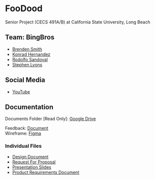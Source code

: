 # FooDood

Senior Project (CECS 491A/B) at California State University, Long Beach

## Team: BingBros

- [Brenden Smith](https://www.linkedin.com/in/brenden-s-smith/)
- [Konrad Hernandez](https://www.linkedin.com/in/konrad-hernandez)
- [Rodolfo Sandoval](https://www.linkedin.com/in/rudyspg)
- [Stephen Lyons](https://www.linkedin.com/in/stephen-lyons/)


## Social Media

- [YouTube](https://www.youtube.com/c/BingBros)

## Documentation

Documents Folder [Read Only]: [Google Drive](https://drive.google.com/drive/folders/1NEC1xXpPWTRdaVzdG8yndHLy1BprPkUT?usp=sharing)

Feedback: [Document](https://csulb-my.sharepoint.com/:w:/g/personal/arash_saifhashemi_csulb_edu/EU4I-9eU7MZHhPnAUPE2YQcBg1i3EsgpOkb1e9u9mhb3zA?e=4%3Alryq14&at=9)\
Wireframe: [Figma](https://www.figma.com/file/riGS3WArD8vaWNttwlXUls/Wireframe)

### Individual Files

- [Design Document](https://docs.google.com/document/d/1qYJEUIF6UIDfJtLO8e_IWbw1zoRV9pCKldmvTQyZ_AE/edit?usp=sharing)
- [Request For Proposal](https://docs.google.com/document/d/1iuygXH2ctdoNIbL7mxNQsqCXLY6GpL_bNVeKUZmhJlQ/edit?usp=sharing)
- [Presentation Slides](https://docs.google.com/presentation/d/1oQiz8q5eKTryzq4bqgrvuvIC2BK1OMsx7xgBAQfn1UQ/edit?usp=sharing)
- [Product Requirements Document](https://docs.google.com/document/d/1Cw9VeyBDBDZLC0T4V6qWaWFBESTCrVcq4Az3GOJ98WA/edit?usp=sharing)


